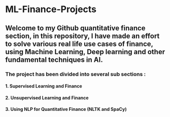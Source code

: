 # ML-Finance-Projects
## Welcome to my Github quantitative finance section, in this repository, I have made an effort to solve various real life use cases of finance, using Machine Learning, Deep learning and other fundamental techniques in AI. 

### The project has been divided into several sub sections :
#### 1. Supervised Learning and Finance 
#### 2. Unsupervised Learning and Finance
#### 3. Using NLP for Quantitative Finance (NLTK and SpaCy)
